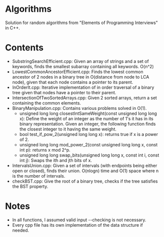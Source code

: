 # Algorithms
Solution for random algorithms from "Elements of Programming Interviews" in C++.

# Contents
* SubstringSearchEfficient.cpp:
Given an array of strings and a set of keywords, finds the smallest subarray containing all keywords. O(n^2)
* LowestCommonAncestorEfficient.cpp:
Finds the lowest common ancestor of 2 nodes in a binary tree in O(distance from node to LCA node), given that each node contains a pointer to its parent.
* InOrderIt.cpp: Iterative implementation of in order traversal of a binary tree given that nodes have a pointer to their parent.
* IntersectionOfTwoSortedArrays.cpp: Given 2 sorted arrays, return a set containing the common elements.
* BinaryManipulation.cpp: Contains various problems solved in O(1).
    * unsigned long long closestIntSameWeight(const unsigned long long x): Define the weight of an integer as the number of 1's it has in its binary representation. Given an integer, the following function finds the closest integer to it having the same weight.
    * bool test_if_pow_2(unsigned long long x): returns true if x is a power of 2.
    * unsigned long long mod_power_2(const unsigned long long x, const int p): returns x mod 2^p.
    * unsigned long long swap_bits(unsigned long long x, const int i, const int j): Swaps the ith and jth bits of x.
* IntervalsUnion.cpp: Given a set of intervals (with endpoints being either open or closed), finds their union. O(nlogn) time and O(1) space where n is the number of intervals.
* checkBST.cpp: Give the root of a binary tree, checks if the tree satisfies the BST property.

# Notes
* In all functions, I assumed valid input --checking is not necessary.
* Every cpp file has its own implementation of the data structure if needed.
